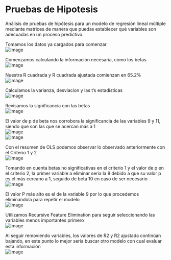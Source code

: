 # Pruebas de Hipotesis

Análisis de pruebas de hipótesis para un modelo de regresión lineal múltiple mediante matrices de manera que puedas establecer qué variables son adecuadas en un proceso predictivo.

Tomamos los datos ya cargados para comenzar
<br>![image](https://github.com/user-attachments/assets/0833d5c3-52dd-4dcc-bed3-b26ff3b95bd5)

Comenzamos calculando la información necesaria, como los betas
<br>![image](https://github.com/user-attachments/assets/ce7e56f7-01e4-4eab-9c44-ce06bdbd3008)

Nuestra R cuadrada y R cuadrada ajustada comienzan en 65.2%
<br>![image](https://github.com/user-attachments/assets/deb1d0a2-ff3e-480a-9267-19ac24fb8516)

Calculamos la varianza, desviacion y las t’s estadísticas
<br>![image](https://github.com/user-attachments/assets/fa84381b-6709-4f9b-b6dc-dd2f8646c4f2)

Revisamos la significancia con las betas
<br>![image](https://github.com/user-attachments/assets/ec5638f7-f31d-4427-b529-0fa15583ff46)

El valor de p de beta nos corrobora la significancia de las variables 9 y 11, siendo que son las que se acercan más a 1
<br>![image](https://github.com/user-attachments/assets/ed590c4d-357b-4d6c-ba85-cb42c94101a3)
<br>![image](https://github.com/user-attachments/assets/dd30c533-b87d-4823-b825-99cd7986c712)

Con el resumen de OLS podemos observar lo observado anteriormente con el Criterio 1 y 2
<br>![image](https://github.com/user-attachments/assets/df174a0f-3594-4ce8-9ff3-461b396fb3eb)

Tomando en cuenta betas no significativas en el criterio 1 y el valor de p en el criterio 2, la primer variable a eliminar seria la 8 debido a que su valor p es el más cercano a 1, seguido de beta 10 en caso de ser necesario
<br>![image](https://github.com/user-attachments/assets/ef05a49a-335e-48a2-8355-e457a4278fed)

El valor P más alto es el de la variable 9 por lo que procedemos eliminandola para repetir el modelo
<br>![image](https://github.com/user-attachments/assets/0621762d-fd73-44ef-8a2b-7ce364e7c65d)

Utilizamos Recursive Feature Elimination para seguir seleccionando las variables menos importantes primero
<br>![image](https://github.com/user-attachments/assets/a0e1954e-a3bf-4a27-922c-a7bb731e08ab)

Al seguir removiendo variables, los valores de R2 y R2 ajustada continúan bajando, en este punto lo mejor seria buscar otro modelo con cual evaluar esta información
<br>![image](https://github.com/user-attachments/assets/450c521f-bb25-415f-bcb4-05391404734a)
